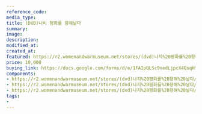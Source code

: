 ```yaml
---
reference_code:
media_type:
title: (DVD)나비 평화를 향해날다
summary:
image:
description:
modified_at:
created_at:
featured: https://r2.womenandwarmuseum.net/stores/(dvd)나지%20평화를%20향해%20날다/20_DVD나비평화를향해날다%20(1)r.jpg
price: 10,000
buying_link: https://docs.google.com/forms/d/e/1FAIpQLSc9nedLjpcX4QsqHfsDClSUvnY_z8JjKZMrkfDJmnqozNUliA/viewform
components:
- https://r2.womenandwarmuseum.net/stores/(dvd)나지%20평화를%20향해%20날다/20_DVD나비평화를향해날다%20(1)r.jpg
- https://r2.womenandwarmuseum.net/stores/(dvd)나지%20평화를%20향해%20날다/20_DVD나비평화를향해날다%20(2)r.jpg
- https://r2.womenandwarmuseum.net/stores/(dvd)나지%20평화를%20향해%20날다/20_DVD나비평화를향해날다%20(3)r.jpg
tags:
-
---
```

